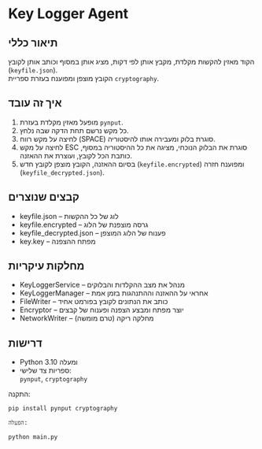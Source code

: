 

# Key Logger Agent

## תיאור כללי
הקוד מאזין להקשות מקלדת, מקבץ אותן לפי דקות, מציג אותן במסוף וכותב אותן לקובץ (`keyfile.json`).  
הקובץ מוצפן ומפוענח בעזרת ספריית `cryptography`.

## איך זה עובד
1. מופעל מאזין מקלדת בעזרת `pynput`.
2. כל מקש נרשם תחת הדקה שבה נלחץ.
3. לחיצה על מקש רווח (SPACE) סוגרת בלוק ומעבירה אותו להיסטוריה.
4. לחיצה על מקש ESC סוגרת את הבלוק הנוכחי, מציגה את כל ההיסטוריה במסוף, כותבת הכל לקובץ, ועוצרת את ההאזנה.
5. בסיום ההאזנה, הקובץ מוצפן לקובץ חדש (`keyfile.encrypted`) ומפוענח חזרה (`keyfile_decrypted.json`).


## קבצים שנוצרים
- keyfile.json – לוג של כל ההקשות
- keyfile.encrypted – גרסה מוצפנת של הלוג
- keyfile_decrypted.json – פענוח של הלוג המוצפן
- key.key – מפתח ההצפנה

## מחלקות עיקריות
- KeyLoggerService – מנהל את מצב ההקלדות והבלוקים
- KeyLoggerManager – אחראי על ההאזנה וההתנהגות בזמן אמת
- FileWriter – כותב את הנתונים לקובץ בפורמט אחיד
- Encryptor – יוצר מפתח ומבצע הצפנה ופענוח של קבצים
- NetworkWriter – מחלקה ריקה (טרם מומשה)

## דרישות
- Python 3.10 ומעלה
- ספריות צד שלישי:  
  `pynput`, `cryptography`

התקנה:
```bash
pip install pynput cryptography

הפעלה:

python main.py

